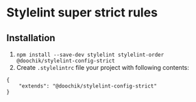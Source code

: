 # Stylelint super strict rules

## Installation
1. `npm install --save-dev stylelint stylelint-order @doochik/stylelint-config-strict`
2. Create `.stylelintrc` file your project with following contents:

```
{
    "extends": "@doochik/stylelint-config-strict"
}
```
